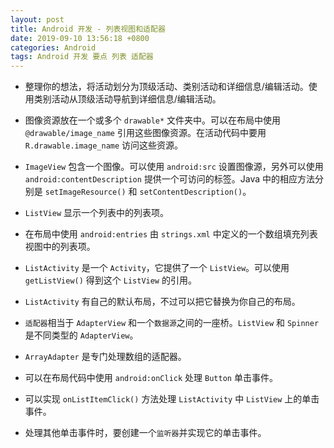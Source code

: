 ```yaml
---
layout: post
title: Android 开发 - 列表视图和适配器
date: 2019-09-10 13:56:18 +0800
categories: Android
tags: Android 开发 要点 列表 适配器
---
```

- 整理你的想法，将活动划分为顶级活动、类别活动和详细信息/编辑活动。使用类别活动从顶级活动导航到详细信息/编辑活动。

- 图像资源放在一个或多个 `drawable*` 文件夹中。可以在布局中使用 `@drawable/image_name` 引用这些图像资源。在活动代码中要用 `R.drawable.image_name` 访问这些资源。

- `ImageView` 包含一个图像。可以使用 `android:src` 设置图像源，另外可以使用 `android:contentDescription` 提供一个可访问的标签。Java 中的相应方法分别是 `setImageResource()` 和 `setContentDescription()`。

- `ListView` 显示一个列表中的列表项。

- 在布局中使用 `android:entries` 由 `strings.xml` 中定义的一个数组填充列表视图中的列表项。

- `ListActivity` 是一个 `Activity`，它提供了一个 `ListView`。可以使用 `getListView()` 得到这个 `ListView` 的引用。

- `ListActivity` 有自己的默认布局，不过可以把它替换为你自己的布局。

- `适配器`相当于 `AdapterView` 和一个`数据源`之间的一座桥。`ListView` 和 `Spinner` 是不同类型的 `AdapterView`。

- `ArrayAdapter` 是专门处理数组的适配器。

- 可以在布局代码中使用 `android:onClick` 处理 `Button` 单击事件。

- 可以实现 `onListItemClick()` 方法处理 `ListActivity` 中 `ListView` 上的单击事件。

- 处理其他单击事件时，要创建一个`监听器`并实现它的单击事件。